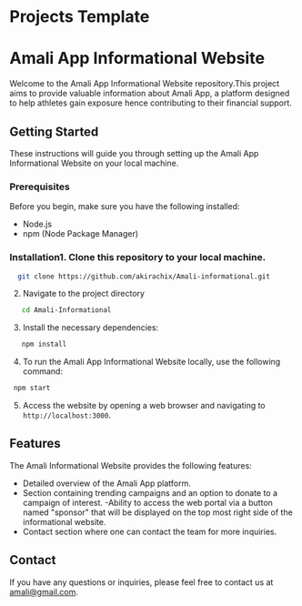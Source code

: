 # Projects Template
# Amali App Informational Website
Welcome to the Amali App Informational Website repository.This project aims to provide valuable information about Amali App, a platform designed to help athletes gain exposure hence contributing to their financial support.

## Getting Started
These instructions will guide you through setting up the Amali App Informational Website on your local machine.

### Prerequisites
Before you begin, make sure you have the following installed:
- Node.js
- npm (Node Package Manager)

### Installation1. Clone this repository to your local machine.
```sh
  git clone https://github.com/akirachix/Amali-informational.git
```
2. Navigate to the project directory
```sh
   cd Amali-Informational
```
3. Install the necessary dependencies:
```sh
   npm install
```
4. To run the Amali App Informational Website locally, use the following command:
``` sh
 npm start
```
5.  Access the website by opening a web browser and navigating to `http://localhost:3000`.
    
## Features 
The Amali Informational Website provides the following features:

- Detailed overview of the Amali App platform.
- Section containing trending campaigns and an option to donate to a campaign of interest.
-Ability to access the web portal via a button named "sponsor" that will be displayed on the top most right side of the informational website.
- Contact section where one can contact the team for more inquiries.

## Contact
If you have any questions or inquiries, please feel free to contact us at amali@gmail.com.
